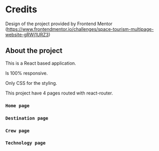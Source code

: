 # Credits

Design of the project provided by Frontend Mentor
(https://www.frontendmentor.io/challenges/space-tourism-multipage-website-gRWj1URZ3)

## About the project

This is a React based application.

Is 100% responsive.

Only CSS for the styling.

This project have 4 pages routed with react-router.

### `Home page`


### `Destination page`



### `Crew page`



### `Technology page`



